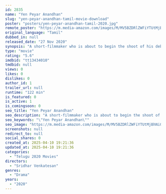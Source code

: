 ```yaml
---
id: 2835
name: "Yen Peyar Anandhan"
slug: "yen-peyar-anandhan-tamil-movie-download"
poster: "posters/yen-peyar-anandhan-tamil-2020.jpg"
remote_poster: "https://m.media-amazon.com/images/M/MV5BZDRlZWFiYTUtMjBhNi00MDAxLTk2ZjgtMDYyYjkyMzZmMDFkXkEyXkFqcGdeQXVyMTI2NjQ5MDI4._V1_SX300.jpg"
original_language: "Tamil"
dubbed_in: null
released_date: "27 Nov 2020"
synopsis: "A short-filmmaker who is about to begin the shoot of his debut feature film gets kidnapped. What do the kidnappers want?"
type: "movie"
rating: "5.6"
imdbid: "tt13434010"
tmdbid: null
views: 0
likes: 0
dislikes: 0
author_id: 1
trailer_url: null
runtime: "122 min"
is_featured: 0
is_active: 1
is_comingsoon: 0
seo_title: "Yen Peyar Anandhan"
seo_description: "A short-filmmaker who is about to begin the shoot of his debut feature film gets kidnapped. What do the kidnappers want?"
seo_keywords: "\"Yen Peyar Anandhan\""
seo_image: "https://m.media-amazon.com/images/M/MV5BZDRlZWFiYTUtMjBhNi00MDAxLTk2ZjgtMDYyYjkyMzZmMDFkXkEyXkFqcGdeQXVyMTI2NjQ5MDI4._V1_SX300.jpg"
screenshots: null
redirect_to: null
social_shares: 0
created_at: 2025-04-10 19:21:36
updated_at: 2025-04-10 19:21:36
categories:
  - "Telugu 2020 Movies"
directors:
  - "Sridhar Venkatesan"
genres:
  - "Drama"
years:
  - "2020"
---
```

